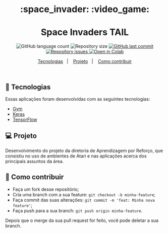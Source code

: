 <h1 align="center">
    :space_invader: :video_game:
</h1>

<h1 align="center">
  Space Invaders TAIL
</h1>
<p align="center">
  <img alt="GitHub language count" src="https://img.shields.io/github/languages/count/TailUFPB/space-invaders-tail">

  <img alt="Repository size" src="https://img.shields.io/github/repo-size/TailUFPB/space-invaders-tail">
  
  <a href="https://github.com/franklinthony/fake-news-identifier/commits/master">
    <img alt="GitHub last commit" src="https://img.shields.io/github/last-commit/TailUFPB/space-invaders-tail">
  </a>

  <a href="https://github.com/TailUFPB/space-invaders-tail">
    <img alt="Repository issues" src="https://img.shields.io/github/issues/TailUFPB/space-invaders-tail">
  </a>
  
  <a href="https://colab.research.google.com/github/TailUFPB/space-invaders-tail/blob/main/RL_Tail_Space_Invaders.ipynb">
  <img src="https://colab.research.google.com/assets/colab-badge.svg" alt="Open in Colab"/>
</a>
</p>

<p align="center">
  <a href="#rocket-tecnologias">Tecnologias</a>&nbsp;&nbsp;&nbsp;|&nbsp;&nbsp;&nbsp;
  <a href="#-projeto">Projeto</a>&nbsp;&nbsp;&nbsp;|&nbsp;&nbsp;&nbsp;
  <a href="#-como-contribuir">Como contribuir</a>
</p>

<br>

## :rocket: Tecnologias

Essas aplicações foram desenvolvidas com as seguintes tecnologias:

- [Gym](https://gym.openai.com/)
- [Keras](https://keras.io/)
- [TensorFlow](https://www.tensorflow.org/)

## 💻 Projeto

Desenvolvimento do projeto da diretoria de Aprendizagem por Reforço, que consistiu no uso de ambientes de Atari e nas aplicações acerca dos principais assuntos da área.

## 🤔 Como contribuir

- Faça um fork desse repositório;
- Cria uma branch com a sua feature: `git checkout -b minha-feature`;
- Faça commit das suas alterações: `git commit -m 'feat: Minha nova feature'`;
- Faça push para a sua branch: `git push origin minha-feature`.

Depois que o merge da sua pull request for feito, você pode deletar a sua branch.
